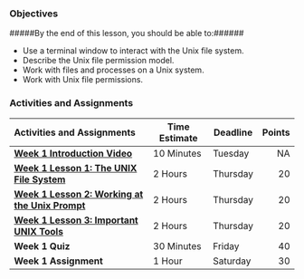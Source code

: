 ### Objectives ###

#####By the end of this lesson, you should be able to:######

- Use a terminal window to interact with the Unix file system.
- Describe the Unix file permission model.
- Work with files and processes on a Unix system.
- Work with Unix file permissions.


### Activities and Assignments ###

|Activities and Assignments | Time Estimate | Deadline | Points|
|:------| -----|-------|----------:|
|**[Week 1 Introduction Video](https://mediaspace.illinois.edu/media/Week+One+Video/0_k99vv6k2)** | 10 Minutes | Tuesday | NA|
|**[Week 1 Lesson 1: The UNIX File System](https://github.com/UI-DataScience/info490-sp15/blob/master/Week1/lesson1.md)**| 2 Hours |Thursday| 20|
|**[Week 1 Lesson 2: Working at the Unix Prompt](https://github.com/UI-DataScience/info490-sp15/blob/master/Week1/lesson2.md)**| 2 Hours | Thursday | 20 |
|**[Week 1 Lesson 3: Important UNIX Tools](https://github.com/UI-DataScience/info490-sp15/blob/master/Week1/lesson3.md)**| 2 Hours | Thursday| 20 |
|**Week 1 Quiz**| 30 Minutes | Friday | 40|
|**Week 1 Assignment**| 1 Hour | Saturday | 30 | 

